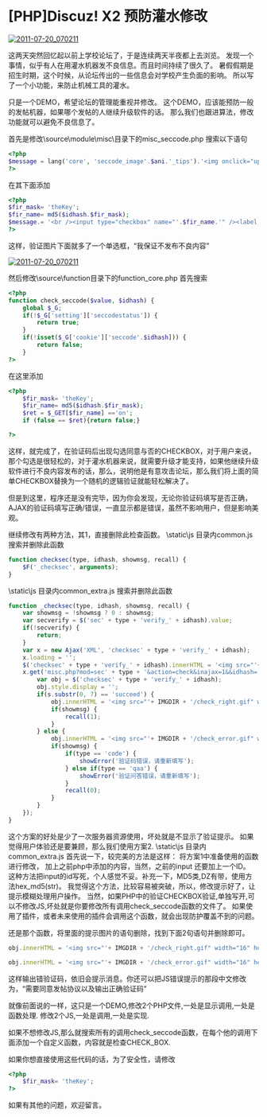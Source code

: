 # [PHP]Discuz! X2 预防灌水修改

[![2011-07-20_070211](https://attachment.soulteary.com/2011/07/2011-07-20_070211.png "2011-07-20_070211")](https://attachment.soulteary.com/2011/07/2011-07-20_070211.png) 

这两天突然回忆起以前上学校论坛了，于是连续两天半夜都上去浏览。
发现一个事情，似乎有人在用灌水机器发不良信息。而且时间持续了很久了。
暑假假期是招生时期，这个时候，从论坛传出的一些信息会对学校产生负面的影响。
所以写了一个小功能，来防止机械工具的灌水。

只是一个DEMO，希望论坛的管理能重视并修改。
这个DEMO，应该能预防一般的发帖机器，如果哪个发帖的人继续升级软件的话。
那么我们也跟进算法，修改功能就可以避免不良信息了。

<!-- more -->

首先是修改\source\module\misc\目录下的misc_seccode.php
搜索以下语句

```php
<?php
$message = lang('core', 'seccode_image'.$ani.'_tips').'<img onclick="updateseccode(\''.$idhash.'\')" width="'.$_G['setting']['seccodedata']['width'].'" height="'.$_G['setting']['seccodedata']['height'].'" src="misc.php?mod=seccode&update='.$rand.'&idhash='.$idhash.'" class="vm" alt="" />';
?>
```

在其下面添加

```php
<?php
$fir_mask= 'theKey';
$fir_name= md5($idhash.$fir_mask);
$message.= '<br /><input type="checkbox" name="'.$fir_name.'" /><label for="'.$fir_name.'">我保证不发布不良内容</label>';
?>
```

这样，验证图片下面就多了一个单选框，“我保证不发布不良内容”

[![2011-07-20_070211](https://attachment.soulteary.com/2011/07/2011-07-20_062502.png "2011-07-20_070211")](https://attachment.soulteary.com/2011/07/2011-07-20_062502.png) 

然后修改\source\function目录下的function_core.php
首先搜索

```php
<?php
function check_seccode($value, $idhash) {
	global $_G;
	if(!$_G['setting']['seccodestatus']) {
		return true;
	}
	if(!isset($_G['cookie']['seccode'.$idhash])) {
		return false;
	}
?>
```

在这里添加

```php
<?php
	$fir_mask= 'theKey';
	$fir_name= md5($idhash.$fir_mask);
	$ret = $_GET[$fir_name] =='on';
	if (false == $ret){return false;}

?>
```

这样，就完成了，在验证码后出现勾选同意与否的CHECKBOX，对于用户来说，那个勾选是很轻松的，对于灌水机器来说，就需要升级才能支持，如果他继续升级软件进行不良内容发布的话，那么，说明他是有意攻击论坛，那么我们将上面的简单CHECKBOX替换为一个随机的逻辑验证就能轻松解决了。

但是到这里，程序还是没有完毕，因为你会发现，无论你验证码填写是否正确，AJAX的验证码填写正确/错误，一直显示都是错误，虽然不影响用户，但是影响美观。

继续修改有两种方法，其1，直接删除此检查函数。
\static\js 目录内common.js
搜索并删除此函数

```js
function checksec(type, idhash, showmsg, recall) {
	$F('_checksec', arguments);
}
```

\static\js 目录内common_extra.js
搜索并删除此函数

```js
function _checksec(type, idhash, showmsg, recall) {
	var showmsg = !showmsg ? 0 : showmsg;
	var secverify = $('sec' + type + 'verify_' + idhash).value;
	if(!secverify) {
		return;
	}
	var x = new Ajax('XML', 'checksec' + type + 'verify_' + idhash);
	x.loading = '';
	$('checksec' + type + 'verify_' + idhash).innerHTML = '<img src="'+ IMGDIR + '/loading.gif" width="16" height="16" class="vm" />';
	x.get('misc.php?mod=sec' + type + '&action=check&inajax=1&&idhash=' + idhash + '&secverify=' + (BROWSER.ie && document.charset == 'utf-8' ? encodeURIComponent(secverify) : secverify), function(s){
		var obj = $('checksec' + type + 'verify_' + idhash);
		obj.style.display = '';
		if(s.substr(0, 7) == 'succeed') {
			obj.innerHTML = '<img src="'+ IMGDIR + '/check_right.gif" width="16" height="16" class="vm" />';
			if(showmsg) {
				recall(1);
			}
		} else {
			obj.innerHTML = '<img src="'+ IMGDIR + '/check_error.gif" width="16" height="16" class="vm" />';
			if(showmsg) {
				if(type == 'code') {
					showError('验证码错误，请重新填写');
				} else if(type == 'qaa') {
					showError('验证问答错误，请重新填写');
				}
				recall(0);
			}
		}
	});
}
```

这个方案的好处是少了一次服务器资源使用，坏处就是不显示了验证提示。
如果觉得用户体验还是要兼顾，那么我们使用方案2.
\static\js 目录内common_extra.js
首先说一下，较完美的方法是这样：
将方案1中准备使用的函数进行修改，
加上之前php中添加的内容，当然，之前的input 还要加上一个ID。
这种方法把input的id写死，个人感觉不妥。补充一下，MD5类,DZ有带，使用方法hex_md5(str)。
我觉得这个方法，比较容易被突破，所以，修改提示好了，让提示模糊处理用户操作。
当然，如果PHP中的验证CHECKBOX验证,单独写开,可以不修改JS,坏处就是你要修改所有调用check_seccode函数的文件了。
如果使用了插件，或者未来使用的插件会调用这个函数，就会出现防护覆盖不到的问题。


还是那个函数，将里面的提示图片的语句删除，找到下面2句语句并删除即可。

```js
obj.innerHTML = '<img src="'+ IMGDIR + '/check_right.gif" width="16" height="16" class="vm" />';
```

```js
obj.innerHTML = '<img src="'+ IMGDIR + '/check_error.gif" width="16" height="16" class="vm" />';
```

这样输出错验证码，依旧会提示消息。你还可以把JS错误提示的那段中文修改为，“需要同意发帖协议以及输出正确验证码”

就像前面说的一样，这只是一个DEMO,修改2个PHP文件,一处是显示调用,一处是函数处理.
修改2个JS,一处是调用,一处是实现.

如果不想修改JS,那么就搜索所有的调用check_seccode函数，在每个他的调用下面添加一个自定义函数，内容就是检查CHECK_BOX.

如果你想直接使用这些代码的话，为了安全性，请修改

```php
<?php
	$fir_mask= 'theKey';
?>
```

如果有其他的问题，欢迎留言。

